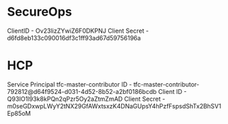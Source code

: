 # SecureOps
ClientID - Ov23lizZYwiZ6F0DKPNJ
Client Secret - d6fd8eb133c090016df3c1ff93ad67d59756196a

#  HCP
Service Principal
tfc-master-contributor ID - tfc-master-contributor-792812@d64f9524-d031-4d52-8b52-a2bf0186bcdb
Client ID - Q93IO1l93k8kPQn2qPzr5Oy2aZtmZmAD
Client Secret - m0seGDxwpLWyY2tNX29GfAWxtsxzK4DNaGUpsY4hPzfFspsdShTx2BhSV1Ep85oM
